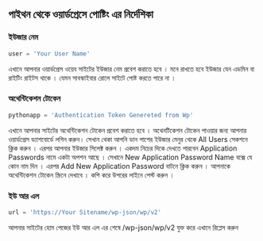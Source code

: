 ## পাইথন থেকে ওয়ার্ডপ্রেসে পোষ্টিং এর নির্দেশিকা 

### ইউজার নেম

```python
user = 'Your User Name' 
```
এখানে আপনার ওয়ার্ডপ্রেস ওয়েব সাইটের ইউজার নেম প্রবেশ করাতে হবে ।  মনে রাখতে হবে ইউজার যেন এডমিন বা রাইটিং রাইটস থাকে । যেমন সাবস্কাইবার রোলে সাইটে পোষ্ট করতে পারে না । 

### অথেন্টিকেশন টোকেন 

```python
pythonapp = 'Authentication Token Genereted from Wp'  
```

এখানে আপনার সাইটের অথেন্টিকেশন টোকেন প্রবেশ করাতে হবে । অথেনটিকেশন টোকেন পাওয়ার জন্য আপনার ওয়ার্ডপ্রেস ড্যাশবোর্ডে লগিন করুন।  সেখান থেকা আপনি ডান পাশের ইউজার মেনুর থেকে All Users সেকশনে ক্লিক করুন । এরপর আপনার ইউজার সিলেক্ট করুন । একদম নিচের দিকে দেখতে পারবেন Application Passwords নামে একটা অপশন আছে । সেখানে New Application Password Name বক্সে যে কোন নাম দিন । এরপর Add New Application Password বাটনে ক্লিক করুন । আপনাকে অথেন্টিকেশন টোকেন স্ক্রিনে দেখাবে । কপি করে উপরের লাইনে পেস্ট করুন । 


### ইউ আর এল 

```python
url = 'https://Your Sitename/wp-json/wp/v2' 
```

আপনার সাইটের হোম পেজের ইউ আর এল এর শেষে /wp-json/wp/v2 যুক্ত করে এখানে রিপ্লেস করুন 

